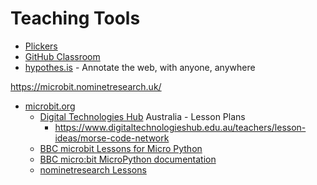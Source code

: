 Teaching Tools
==============

* [Plickers](https://get.plickers.com/)
* [GitHub Classroom](https://classroom.github.com/)
* [hypothes.is](https://web.hypothes.is/) - Annotate the web, with anyone, anywhere



https://microbit.nominetresearch.uk/

* [microbit.org](https://microbit.org/)
    * [Digital Technologies Hub](https://www.digitaltechnologieshub.edu.au/teachers/lesson-ideas#/) Australia - Lesson Plans
        * https://www.digitaltechnologieshub.edu.au/teachers/lesson-ideas/morse-code-network
    * [BBC microbit Lessons for Micro Python](http://physicalcomputing.co.uk/2017/01/11/bbc-microbit-lessons/)
    * [BBC micro:bit MicroPython documentation](https://microbit-micropython.readthedocs.io/en/latest/index.html)
    * [nominetresearch Lessons](https://microbit.nominetresearch.uk/)
